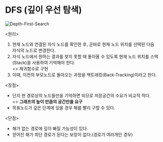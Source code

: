 # DFS (깊이 우선 탐색)

![Depth-First-Search](https://user-images.githubusercontent.com/75887645/125765448-2c9d8891-0daf-4a9f-b6b5-e76a45ff220c.gif)

<원리>
1. 현재 노드와 연결된 자식 노드를 확인한 후, 곧바로 현재 노드 위치를 선택된 다음 자식의 노드로 변경한다.<br>
2. 자식 노드에서 원하는 결과를 찾지 못할 때 돌아올 수 있도록 현재 노드 위치를 스택(Stack)을 사용하여 기억해야 한다.<br>
=> 재귀함수로 구현 <br>
3. 이때, 이전의 부모노드로 돌아오는 과정을 백트래킹(Back-Tracking)이라고 한다.

<장점>
- 단지 현 경로상의 노드들만을 기억하면 되므로 저장공간의 수요가 비교적 적다.<br>
=> <b>그래프의 높이 만큼의 공간만을 요구</b>
- 목표노드가 깊은 단계에 있을 경우 해를 빨리 구할 수 있다.

<단점>
- 해가 없는 경로에 깊이 빠질 가능성이 있다.
- 얻어진 해가 최단 경로가 된다는 보장이 없다.(경로가 여러개인 경우)

